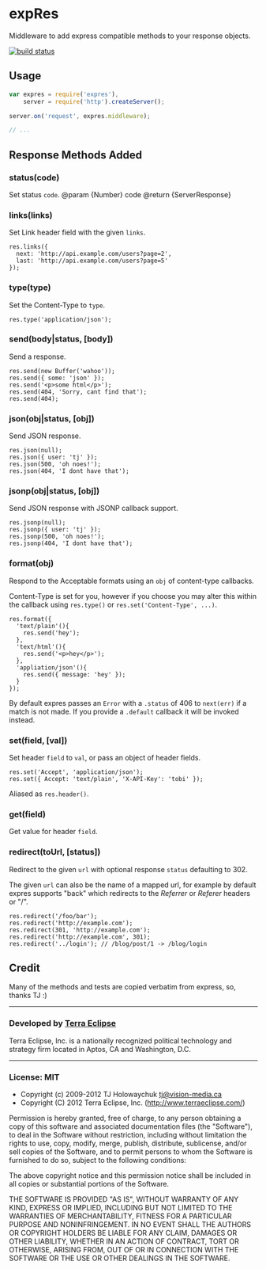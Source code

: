 expRes
======

Middleware to add express compatible methods to your response objects.

[![build status](https://secure.travis-ci.org/cpsubrian/node-expres.png)](http://travis-ci.org/cpsubrian/node-expres)

Usage
-----

```js
var expres = require('expres'),
    server = require('http').createServer();

server.on('request', expres.middleware);

// ...
```

Response Methods Added
----------------------

### status(code)
Set status `code`.
@param {Number} code
@return {ServerResponse}

### links(links)

Set Link header field with the given `links`.

    res.links({
      next: 'http://api.example.com/users?page=2',
      last: 'http://api.example.com/users?page=5'
    });

### type(type)

Set the Content-Type to `type`.

    res.type('application/json');

### send(body|status, [body])

Send a response.

    res.send(new Buffer('wahoo'));
    res.send({ some: 'json' });
    res.send('<p>some html</p>');
    res.send(404, 'Sorry, cant find that');
    res.send(404);

### json(obj|status, [obj])

Send JSON response.

    res.json(null);
    res.json({ user: 'tj' });
    res.json(500, 'oh noes!');
    res.json(404, 'I dont have that');

### jsonp(obj|status, [obj])

Send JSON response with JSONP callback support.

    res.jsonp(null);
    res.jsonp({ user: 'tj' });
    res.jsonp(500, 'oh noes!');
    res.jsonp(404, 'I dont have that');

### format(obj)

Respond to the Acceptable formats using an `obj`
of content-type callbacks.

Content-Type is set for you, however if you choose
you may alter this within the callback using `res.type()`
or `res.set('Content-Type', ...)`.

    res.format({
      'text/plain'(){
        res.send('hey');
      },
      'text/html'(){
        res.send('<p>hey</p>');
      },
      'appliation/json'(){
        res.send({ message: 'hey' });
      }
    });

By default expres passes an `Error`
with a `.status` of 406 to `next(err)`
if a match is not made. If you provide
a `.default` callback it will be invoked
instead.

### set(field, [val])

Set header `field` to `val`, or pass
an object of header fields.

    res.set('Accept', 'application/json');
    res.set({ Accept: 'text/plain', 'X-API-Key': 'tobi' });

Aliased as `res.header()`.

### get(field)

Get value for header `field`.

### redirect(toUrl, [status])

Redirect to the given `url` with optional response `status`
defaulting to 302.

The given `url` can also be the name of a mapped url, for
example by default expres supports "back" which redirects
to the _Referrer_ or _Referer_ headers or "/".

    res.redirect('/foo/bar');
    res.redirect('http://example.com');
    res.redirect(301, 'http://example.com');
    res.redirect('http://example.com', 301);
    res.redirect('../login'); // /blog/post/1 -> /blog/login


Credit
------

Many of the methods and tests are copied verbatim from express, so, thanks TJ :)

- - -

### Developed by [Terra Eclipse](http://www.terraeclipse.com)
Terra Eclipse, Inc. is a nationally recognized political technology and
strategy firm located in Aptos, CA and Washington, D.C.

- - -

### License: MIT

- Copyright (c) 2009-2012 TJ Holowaychuk <tj@vision-media.ca>
- Copyright (C) 2012 Terra Eclipse, Inc. (http://www.terraeclipse.com/)

Permission is hereby granted, free of charge, to any person obtaining a copy
of this software and associated documentation files (the &quot;Software&quot;), to deal
in the Software without restriction, including without limitation the rights
to use, copy, modify, merge, publish, distribute, sublicense, and/or sell
copies of the Software, and to permit persons to whom the Software is furnished
to do so, subject to the following conditions:

The above copyright notice and this permission notice shall be included in
all copies or substantial portions of the Software.

THE SOFTWARE IS PROVIDED &quot;AS IS&quot;, WITHOUT WARRANTY OF ANY KIND, EXPRESS OR
IMPLIED, INCLUDING BUT NOT LIMITED TO THE WARRANTIES OF MERCHANTABILITY,
FITNESS FOR A PARTICULAR PURPOSE AND NONINFRINGEMENT. IN NO EVENT SHALL THE
AUTHORS OR COPYRIGHT HOLDERS BE LIABLE FOR ANY CLAIM, DAMAGES OR OTHER
LIABILITY, WHETHER IN AN ACTION OF CONTRACT, TORT OR OTHERWISE, ARISING FROM,
OUT OF OR IN CONNECTION WITH THE SOFTWARE OR THE USE OR OTHER DEALINGS IN THE
SOFTWARE.